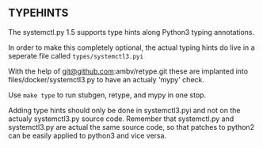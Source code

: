 ## TYPEHINTS

The systemctl.py 1.5 supports type hints along Python3 typing annotations.

In order to make this completely optional, the actual typing hints do
live in a seperate file called `types/systemctl3.pyi`

With the help of git@github.com:ambv/retype.git these are implanted
into files/docker/systemctl3.py to have an actualy 'mypy' check.

Use `make type` to run stubgen, retype, and mypy in one stop.

Adding type hints should only be done in systemctl3.pyi and not
on the actualy systemctl3.py source code. Remember that systemctl.py
and systemctl3.py are actual the same source code, so that patches
to python2 can be easily applied to python3 and vice versa.
